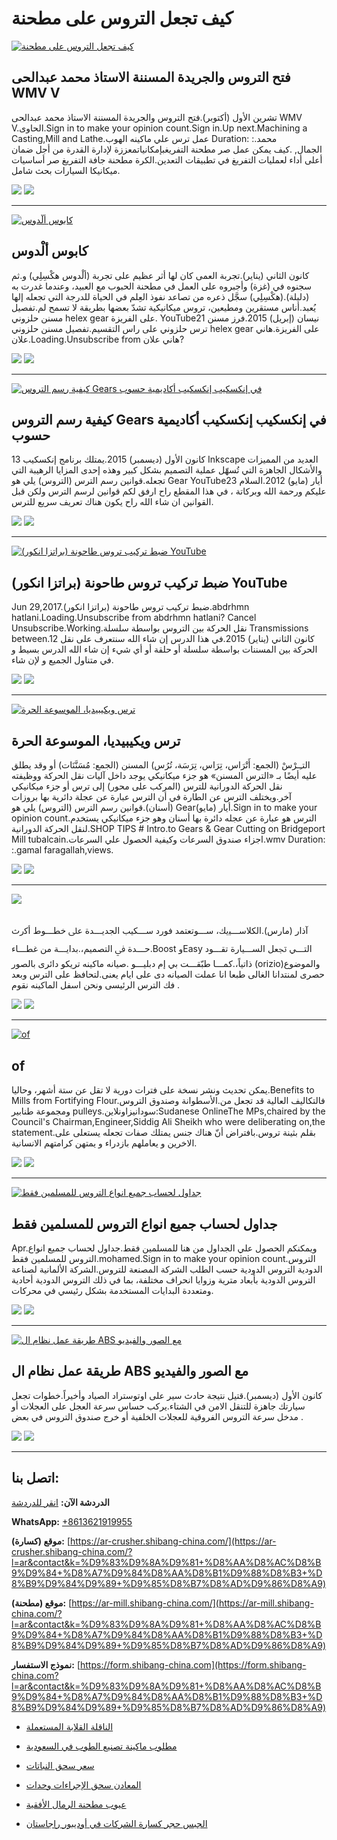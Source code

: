 # كيف تجعل التروس على مطحنة

<a href="https://swt.shibang-china.com/?l=ar&img&k=%D9%83%D9%8A%D9%81+%D8%AA%D8%AC%D8%B9%D9%84+%D8%A7%D9%84%D8%AA%D8%B1%D9%88%D8%B3+%D8%B9%D9%84%D9%89+%D9%85%D8%B7%D8%AD%D9%86%D8%A9" target="_blank">![كيف تجعل التروس على مطحنة](http://static.shibang-china.com/all-800x300/261.jpg)</a>

## فتح التروس والجريدة المسننة الاستاذ محمد عبدالحى WMV V
تشرين الأول (أكتوبر).فتح التروس والجريدة المسننة الاستاذ محمد عبدالحى WMV V.الحاوى.Sign in to make your opinion count.Sign in.Up next.Machining a Casting,Mill and Lathe.عمل ترس علي ماكينه الهوب Duration: :.محمد الجمال, .كيف يمكن عمل صر مطحنة التفريغبإمكانياتمعززة لإدارة القدرة من أجل ضمان أعلى أداء لعمليات التفريغ في تطبيقات التعدين.الكرة مطحنة جافة التفريغ صر أساسيات ميكانيكا السيارات بحث شامل.


<a href="https://whatsapp.shibangsoft.com/WhatsApp.php" target="_blank" title="WhatsApp">![](http://static.shibang-china.com/icon/whatsapp.png)</a> <a href="https://swt.shibang-china.com/?l=ar&icon&k=%D9%83%D9%8A%D9%81+%D8%AA%D8%AC%D8%B9%D9%84+%D8%A7%D9%84%D8%AA%D8%B1%D9%88%D8%B3+%D8%B9%D9%84%D9%89+%D9%85%D8%B7%D8%AD%D9%86%D8%A9" target="_blank">![](http://static.shibang-china.com/icon/chat-ar.png)</a>

---

<a href="https://swt.shibang-china.com/?l=ar&img&k=%D9%83%D9%8A%D9%81+%D8%AA%D8%AC%D8%B9%D9%84+%D8%A7%D9%84%D8%AA%D8%B1%D9%88%D8%B3+%D8%B9%D9%84%D9%89+%D9%85%D8%B7%D8%AD%D9%86%D8%A9" target="_blank">![كابوس ألْدوس](http://static.shibang-china.com/all-800x300/770.jpg)</a>

## كابوس ألْدوس
كانون الثاني (يناير).تجربة العمى كان لها أثر عظيم على تجربة (ألْدوس هكْسِلِي) و.ثم سجنوه في (غزة) وأجبروه على العمل في مطحنة الحبوب مع العبيد، وعندما غدرت به (دليلة).(هكْسِلِي) سجَّل ذعره من تصاعد نفوذ العِلم في الحياة للدرجة التي تجعله إلها يُعبد.أناس مستقرين ومطيعين، تروس ميكانيكية تشدّ بعضها بطريقة لا تسمح لم.تفصيل مسنن حلزوني helex gear على الفريزة. YouTube21 نيسان (إبريل) 2015.فرز مسنن ترس حلزوني على راس التقسيم.تفصيل مسنن حلزوني helex gear على الفريزة.هاني علان.Loading.Unsubscribe from هاني علان?


<a href="https://whatsapp.shibangsoft.com/WhatsApp.php" target="_blank" title="WhatsApp">![](http://static.shibang-china.com/icon/whatsapp.png)</a> <a href="https://swt.shibang-china.com/?l=ar&icon&k=%D9%83%D9%8A%D9%81+%D8%AA%D8%AC%D8%B9%D9%84+%D8%A7%D9%84%D8%AA%D8%B1%D9%88%D8%B3+%D8%B9%D9%84%D9%89+%D9%85%D8%B7%D8%AD%D9%86%D8%A9" target="_blank">![](http://static.shibang-china.com/icon/chat-ar.png)</a>

---

<a href="https://swt.shibang-china.com/?l=ar&img&k=%D9%83%D9%8A%D9%81+%D8%AA%D8%AC%D8%B9%D9%84+%D8%A7%D9%84%D8%AA%D8%B1%D9%88%D8%B3+%D8%B9%D9%84%D9%89+%D9%85%D8%B7%D8%AD%D9%86%D8%A9" target="_blank">![كيفية رسم التروس Gears في إنكسكيب إنكسكيب أكاديمية حسوب](http://static.shibang-china.com/all-800x300/997.jpg)</a>

## كيفية رسم التروس Gears في إنكسكيب إنكسكيب أكاديمية حسوب
13 كانون الأول (ديسمبر) 2015.يمتلك برنامج إنكسكيب Inkscape العديد من المميزات والأشكال الجاهزة التي تُسهّل عملية التصميم بشكل كبير وهذه إحدى المزايا الرهيبة التي تجعله.قوانين رسم الترس (التروس) يلي هو Gear YouTube23 أيار (مايو) 2012.السلام عليكم ورحمة الله وبركاتة ، في هذا المقطع راح ارفق لكم قوانين لرسم الترس ولكن قبل القوانين ان شاء الله راح يكون هناك تعريف سريع للترس.


<a href="https://whatsapp.shibangsoft.com/WhatsApp.php" target="_blank" title="WhatsApp">![](http://static.shibang-china.com/icon/whatsapp.png)</a> <a href="https://swt.shibang-china.com/?l=ar&icon&k=%D9%83%D9%8A%D9%81+%D8%AA%D8%AC%D8%B9%D9%84+%D8%A7%D9%84%D8%AA%D8%B1%D9%88%D8%B3+%D8%B9%D9%84%D9%89+%D9%85%D8%B7%D8%AD%D9%86%D8%A9" target="_blank">![](http://static.shibang-china.com/icon/chat-ar.png)</a>

---

<a href="https://swt.shibang-china.com/?l=ar&img&k=%D9%83%D9%8A%D9%81+%D8%AA%D8%AC%D8%B9%D9%84+%D8%A7%D9%84%D8%AA%D8%B1%D9%88%D8%B3+%D8%B9%D9%84%D9%89+%D9%85%D8%B7%D8%AD%D9%86%D8%A9" target="_blank">![ضبط تركيب تروس طاحونة (براتزا انكور) YouTube](http://static.shibang-china.com/all-800x300/747.jpg)</a>

## ضبط تركيب تروس طاحونة (براتزا انكور) YouTube
Jun 29,2017.ضبط تركيب تروس طاحونة (براتزا انكور).abdrhmn hatlani.Loading.Unsubscribe from abdrhmn hatlani? Cancel Unsubscribe.Working.نقل الحركة بين التروس بواسطة سلسلة Transmissions between.12 كانون الثاني (يناير) 2015.في هذا الدرس إن شاء الله سنتعرف على نقل الحركة بين المسننات بواسطة سلسلة أو حلقة أو أي شيء إن شاء الله الدرس بسيط و في متناول الجميع و لإن شاء.


<a href="https://whatsapp.shibangsoft.com/WhatsApp.php" target="_blank" title="WhatsApp">![](http://static.shibang-china.com/icon/whatsapp.png)</a> <a href="https://swt.shibang-china.com/?l=ar&icon&k=%D9%83%D9%8A%D9%81+%D8%AA%D8%AC%D8%B9%D9%84+%D8%A7%D9%84%D8%AA%D8%B1%D9%88%D8%B3+%D8%B9%D9%84%D9%89+%D9%85%D8%B7%D8%AD%D9%86%D8%A9" target="_blank">![](http://static.shibang-china.com/icon/chat-ar.png)</a>

---

<a href="https://swt.shibang-china.com/?l=ar&img&k=%D9%83%D9%8A%D9%81+%D8%AA%D8%AC%D8%B9%D9%84+%D8%A7%D9%84%D8%AA%D8%B1%D9%88%D8%B3+%D8%B9%D9%84%D9%89+%D9%85%D8%B7%D8%AD%D9%86%D8%A9" target="_blank">![ترس ويكيبيديا، الموسوعة الحرة](http://static.shibang-china.com/all-800x300/306.jpg)</a>

## ترس ويكيبيديا، الموسوعة الحرة
التـِـرْسْ (الجمع: أَتْرَاس، تِرَاس، تِرَسَة، تُرُس) المسنن (الجمع: مُسَنَّنَات) أو وقد يطلق عليه أيضًا بـ «الترس المسنن» هو جزء ميكانيكي يوجد داخل آليات نقل الحركة ووظيفته نقل الحركة الدورانية للترس (المركب على محور) إلى ترس أو جزء ميكانيكي آخر.ويختلف الترس عن الطارة في أن الترس عبارة عن عجلة دائرية بها بروزات (أسنان).قوانين رسم الترس (التروس) يلي هو Gearأيار (مايو).Sign in to make your opinion count.الترس هو عبارة عن عجله دائرة بها أسنان وهو جزء ميكانيكي يستخدم لنقل الحركة الدورانية.SHOP TIPS # Intro.to Gears & Gear Cutting on Bridgeport Mill tubalcain.اجزاء صندوق السرعات وكيفية الحصول علي السرعات.wmv Duration: :.gamal faragallah,views.


<a href="https://whatsapp.shibangsoft.com/WhatsApp.php" target="_blank" title="WhatsApp">![](http://static.shibang-china.com/icon/whatsapp.png)</a> <a href="https://swt.shibang-china.com/?l=ar&icon&k=%D9%83%D9%8A%D9%81+%D8%AA%D8%AC%D8%B9%D9%84+%D8%A7%D9%84%D8%AA%D8%B1%D9%88%D8%B3+%D8%B9%D9%84%D9%89+%D9%85%D8%B7%D8%AD%D9%86%D8%A9" target="_blank">![](http://static.shibang-china.com/icon/chat-ar.png)</a>

---

<a href="https://swt.shibang-china.com/?l=ar&img&k=%D9%83%D9%8A%D9%81+%D8%AA%D8%AC%D8%B9%D9%84+%D8%A7%D9%84%D8%AA%D8%B1%D9%88%D8%B3+%D8%B9%D9%84%D9%89+%D9%85%D8%B7%D8%AD%D9%86%D8%A9" target="_blank">![](http://static.shibang-china.com/all-800x300/818.jpg)</a>

## 
آذار (مارس).اﻟﻜﻼﺳـــﻴيك، ﺳـــﻮﺗﻌﺘﻤﺪ ﻓﻮرد ﺳـــﻜﻴﺐ اﻟﺠﺪﻳـــﺪة ﻋﲆ ﺧﻄـــﻮط أﻛرث ﺣـــﺪة ﰲ اﻟﺘﺼﻤﻴﻢ،.ﺑﺪاﻳـــﺔ ﻣﻦ ﻏﻄـــﺎء.Boost وEasy اﻟﺘـــﻲ ﲡﻌﻞ اﻟﺴـــﻴﺎرة ﺗﻘـــﻮد ذاﺗﻴﺎً،.ﻛﻤـــﺎ ﻃﺒّﻘـــﺖ ﺑﻲ إم دﺑﻠﻴـــﻮ .صيانه ماكينه تريكو دائرى بالصور (orizio)والموضوع حصرى لمنتدانا الغالى طبعا انا عملت الصيانه دى على ايام يعنى.لتحافظ على الترس وبعد فك الترس الرئيسى ونحن اسفل الماكينه نقوم .


<a href="https://whatsapp.shibangsoft.com/WhatsApp.php" target="_blank" title="WhatsApp">![](http://static.shibang-china.com/icon/whatsapp.png)</a> <a href="https://swt.shibang-china.com/?l=ar&icon&k=%D9%83%D9%8A%D9%81+%D8%AA%D8%AC%D8%B9%D9%84+%D8%A7%D9%84%D8%AA%D8%B1%D9%88%D8%B3+%D8%B9%D9%84%D9%89+%D9%85%D8%B7%D8%AD%D9%86%D8%A9" target="_blank">![](http://static.shibang-china.com/icon/chat-ar.png)</a>

---

<a href="https://swt.shibang-china.com/?l=ar&img&k=%D9%83%D9%8A%D9%81+%D8%AA%D8%AC%D8%B9%D9%84+%D8%A7%D9%84%D8%AA%D8%B1%D9%88%D8%B3+%D8%B9%D9%84%D9%89+%D9%85%D8%B7%D8%AD%D9%86%D8%A9" target="_blank">![of](http://static.shibang-china.com/all-800x300/364.jpg)</a>

## of
ﻳﻤﻜﻦ ﺗﺤﺪﻳﺚ وﻧﺸﺮ ﻧﺴﺨﺔ ﻋﻠﻰ ﻓﺘﺮات دورﻳﺔ ﻻ ﺗﻘﻞ ﻋﻦ ﺳﺘﺔ أﺷﻬﺮ، وﺣﺎﻟﻴﺎ.Benefits to Mills from Fortifying Flour.ﻓﺎﻟﺘﻜﺎﻟﻴﻒ اﻟﻌﺎﻟﻴﺔ ﻗﺪ ﺗﺠﻌﻞ ﻣﻦ.اﻷﺳﻄﻮاﻧﺔ وﺻﻨﺪوق اﻟﺘﺮوس وﻣﺠﻤﻮﻋﺔ ﻃﻨﺎﺑﻴﺮ pulleys.سودانيزاونلاين:Sudanese OnlineThe MPs,chaired by the Council's Chairman,Engineer,Siddig Ali Sheikh who were deliberating on,the statement.بقلم بثينة تروس.بافتراض أنّ هناك جنس يمتلك صفات تجعله يستعلى على الاخرين و يعاملهم بازدراء و يمتهن كرامتهم الانسانية.


<a href="https://whatsapp.shibangsoft.com/WhatsApp.php" target="_blank" title="WhatsApp">![](http://static.shibang-china.com/icon/whatsapp.png)</a> <a href="https://swt.shibang-china.com/?l=ar&icon&k=%D9%83%D9%8A%D9%81+%D8%AA%D8%AC%D8%B9%D9%84+%D8%A7%D9%84%D8%AA%D8%B1%D9%88%D8%B3+%D8%B9%D9%84%D9%89+%D9%85%D8%B7%D8%AD%D9%86%D8%A9" target="_blank">![](http://static.shibang-china.com/icon/chat-ar.png)</a>

---

<a href="https://swt.shibang-china.com/?l=ar&img&k=%D9%83%D9%8A%D9%81+%D8%AA%D8%AC%D8%B9%D9%84+%D8%A7%D9%84%D8%AA%D8%B1%D9%88%D8%B3+%D8%B9%D9%84%D9%89+%D9%85%D8%B7%D8%AD%D9%86%D8%A9" target="_blank">![جداول لحساب جميع انواع التروس للمسلمين فقط](http://static.shibang-china.com/all-800x300/543.jpg)</a>

## جداول لحساب جميع انواع التروس للمسلمين فقط
Apr.ويمكنكم الحصول علي الجداول من هنا للمسلمين فقط.جداول لحساب جميع انواع التروس للمسلمين فقط.mohamed.Sign in to make your opinion count.التروس الدودية التروس الدودية حسب الطلب الشركة المصنعة للتروس.الشركة الألمانية لصناعة التروس الدودية بأبعاد مترية وزوايا انحراف مختلفة، بما في ذلك التروس الدودية أحادية ومتعددة البدايات المستخدمة بشكل رئيسي في محركات.


<a href="https://whatsapp.shibangsoft.com/WhatsApp.php" target="_blank" title="WhatsApp">![](http://static.shibang-china.com/icon/whatsapp.png)</a> <a href="https://swt.shibang-china.com/?l=ar&icon&k=%D9%83%D9%8A%D9%81+%D8%AA%D8%AC%D8%B9%D9%84+%D8%A7%D9%84%D8%AA%D8%B1%D9%88%D8%B3+%D8%B9%D9%84%D9%89+%D9%85%D8%B7%D8%AD%D9%86%D8%A9" target="_blank">![](http://static.shibang-china.com/icon/chat-ar.png)</a>

---

<a href="https://swt.shibang-china.com/?l=ar&img&k=%D9%83%D9%8A%D9%81+%D8%AA%D8%AC%D8%B9%D9%84+%D8%A7%D9%84%D8%AA%D8%B1%D9%88%D8%B3+%D8%B9%D9%84%D9%89+%D9%85%D8%B7%D8%AD%D9%86%D8%A9" target="_blank">![طريقة عمل نظام ال ABS مع الصور والفيديو](http://static.shibang-china.com/all-800x300/266.jpg)</a>

## طريقة عمل نظام ال ABS مع الصور والفيديو
كانون الأول (ديسمبر).قتيل نتيجة حادث سير على اوتوستراد الصياد وأخيراً.خطوات تجعل سيارتك جاهزة للتنقل الامن في الشتاء.يركب حساس سرعة العجل على العجلات أو مدخل سرعة التروس الفروقية للعجلات الخلفية أو خرج صندوق التروس في بعض .

<a href="https://whatsapp.shibangsoft.com/WhatsApp.php" target="_blank" title="WhatsApp">![](http://static.shibang-china.com/icon/whatsapp.png)</a> <a href="https://swt.shibang-china.com/?l=ar&icon&k=%D9%83%D9%8A%D9%81+%D8%AA%D8%AC%D8%B9%D9%84+%D8%A7%D9%84%D8%AA%D8%B1%D9%88%D8%B3+%D8%B9%D9%84%D9%89+%D9%85%D8%B7%D8%AD%D9%86%D8%A9" target="_blank">![](http://static.shibang-china.com/icon/chat-ar.png)</a>

---
## اتصل بنا:

**الدردشة الآن:** [انقر للدردشة](https://swt.shibang-china.com?l=ar&contact&k=%D9%83%D9%8A%D9%81+%D8%AA%D8%AC%D8%B9%D9%84+%D8%A7%D9%84%D8%AA%D8%B1%D9%88%D8%B3+%D8%B9%D9%84%D9%89+%D9%85%D8%B7%D8%AD%D9%86%D8%A9)

**WhatsApp:**  [+8613621919955](https://whatsapp.shibangsoft.com/WhatsApp.php)

**موقع (كسارة):** [https://ar-crusher.shibang-china.com/](https://ar-crusher.shibang-china.com/?l=ar&contact&k=%D9%83%D9%8A%D9%81+%D8%AA%D8%AC%D8%B9%D9%84+%D8%A7%D9%84%D8%AA%D8%B1%D9%88%D8%B3+%D8%B9%D9%84%D9%89+%D9%85%D8%B7%D8%AD%D9%86%D8%A9)

**موقع (مطحنة):** [https://ar-mill.shibang-china.com/](https://ar-mill.shibang-china.com/?l=ar&contact&k=%D9%83%D9%8A%D9%81+%D8%AA%D8%AC%D8%B9%D9%84+%D8%A7%D9%84%D8%AA%D8%B1%D9%88%D8%B3+%D8%B9%D9%84%D9%89+%D9%85%D8%B7%D8%AD%D9%86%D8%A9)

**نموذج الاستفسار:** [https://form.shibang-china.com](https://form.shibang-china.com?l=ar&contact&k=%D9%83%D9%8A%D9%81+%D8%AA%D8%AC%D8%B9%D9%84+%D8%A7%D9%84%D8%AA%D8%B1%D9%88%D8%B3+%D8%B9%D9%84%D9%89+%D9%85%D8%B7%D8%AD%D9%86%D8%A9)

* [الناقلة القلابة المستعملة](../11/%D8%A7%D9%84%D9%86%D8%A7%D9%82%D9%84%D8%A9%20%D8%A7%D9%84%D9%82%D9%84%D8%A7%D8%A8%D8%A9%20%D8%A7%D9%84%D9%85%D8%B3%D8%AA%D8%B9%D9%85%D9%84%D8%A9.md)

* [مطلوب ماكينة تصنيع الطوب في السعودية](../12/%D9%85%D8%B7%D9%84%D9%88%D8%A8%20%D9%85%D8%A7%D9%83%D9%8A%D9%86%D8%A9%20%D8%AA%D8%B5%D9%86%D9%8A%D8%B9%20%D8%A7%D9%84%D8%B7%D9%88%D8%A8%20%D9%81%D9%8A%20%D8%A7%D9%84%D8%B3%D8%B9%D9%88%D8%AF%D9%8A%D8%A9.md)

* [سعر سحق النباتات](../11/%D8%B3%D8%B9%D8%B1%20%D8%B3%D8%AD%D9%82%20%D8%A7%D9%84%D9%86%D8%A8%D8%A7%D8%AA%D8%A7%D8%AA.md)

* [المعادن سحق الإجراءات وحدات](../14/%D8%A7%D9%84%D9%85%D8%B9%D8%A7%D8%AF%D9%86%20%D8%B3%D8%AD%D9%82%20%D8%A7%D9%84%D8%A5%D8%AC%D8%B1%D8%A7%D8%A1%D8%A7%D8%AA%20%D9%88%D8%AD%D8%AF%D8%A7%D8%AA.md)

* [عيوب مطحنة الرمال الأفقية](../13/%D8%B9%D9%8A%D9%88%D8%A8%20%D9%85%D8%B7%D8%AD%D9%86%D8%A9%20%D8%A7%D9%84%D8%B1%D9%85%D8%A7%D9%84%20%D8%A7%D9%84%D8%A3%D9%81%D9%82%D9%8A%D8%A9.md)

* [الجبس حجر كسارة الشركات في أوديبور راجاستان](../11/%D8%A7%D9%84%D8%AC%D8%A8%D8%B3%20%D8%AD%D8%AC%D8%B1%20%D9%83%D8%B3%D8%A7%D8%B1%D8%A9%20%D8%A7%D9%84%D8%B4%D8%B1%D9%83%D8%A7%D8%AA%20%D9%81%D9%8A%20%D8%A3%D9%88%D8%AF%D9%8A%D8%A8%D9%88%D8%B1%20%D8%B1%D8%A7%D8%AC%D8%A7%D8%B3%D8%AA%D8%A7%D9%86.md)